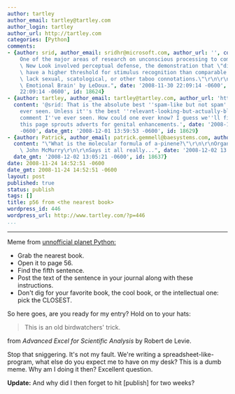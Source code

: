 ```yaml
---
author: tartley
author_email: tartley@tartley.com
author_login: tartley
author_url: http://tartley.com
categories: [Python]
comments:
- {author: srid, author_email: sridhr@microsoft.com, author_url: '', content: "\"\
    One of the major areas of research on unconscious processing to come out of the\
    \ New Look involved perceptual defense, the demonstration that \"dirty\" words\
    \ have a higher threshold for stimulus recognition than comparable words that\
    \ lack sexual, scatological, or other taboo connotations.\"\r\n\r\n- from 'The\
    \ Emotional Brain' by LeDoux.", date: '2008-11-30 22:09:14 -0600', date_gmt: '2008-11-30
    22:09:14 -0600', id: 18624}
- {author: tartley, author_email: tartley@tartley.com, author_url: 'http://tartley.com',
  content: '@srid: That is the absolute best ''spam-like but not spam'' comment I''ve
    ever seen. Unless it''s the best ''relevant-looking-but-actually-blatant-spam''
    comment I''ve ever seen. How could one ever know? I guess we''ll find out when
    this page sprouts adverts for genital enhancements.', date: '2008-12-01 13:59:53
    -0600', date_gmt: '2008-12-01 13:59:53 -0600', id: 18629}
- {author: Patrick, author_email: patrick.gemmell@baesystems.com, author_url: '',
  content: "\"What is the molecular formula of a-pinene?\"\r\n\r\nOrganic Chemistry,\
    \ John McMurry\r\n\r\nSays it all really...", date: '2008-12-02 13:05:21 -0600',
  date_gmt: '2008-12-02 13:05:21 -0600', id: 18637}
date: 2008-11-24 14:52:51 -0600
date_gmt: 2008-11-24 14:52:51 -0600
layout: post
published: true
status: publish
tags: []
title: p56 from <the nearest book>
wordpress_id: 446
wordpress_url: http://www.tartley.com/?p=446
...
```

---

Meme from [unnofficial planet Python:](http://www.planetpython.org/)

-   Grab the nearest book.
-   Open it to page 56.
-   Find the fifth sentence.
-   Post the text of the sentence in your journal along with these
    instructions.
-   Don't dig for your favorite book, the cool book, or the intellectual
    one: pick the CLOSEST.

So here goes, are you ready for my entry? Hold on to your hats:

> This is an old birdwatchers' trick.

from *Advanced Excel for Scientific Analysis* by Robert de Levie.

Stop that sniggering. It's not my fault. We're writing a
spreadsheet-like-program, what else do you expect me to have on my desk?
This is a dumb meme. Why am I doing it then? Excellent question.

**Update:** And why did I then forget to hit \[publish\] for two weeks?
